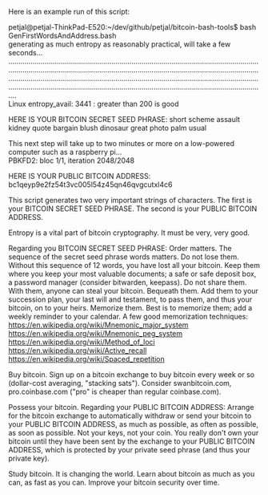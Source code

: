 Here is an example run of this script:

petjal@petjal-ThinkPad-E520:~/dev/github/petjal/bitcoin-bash-tools$ bash GenFirstWordsAndAddress.bash\
generating as much entropy as reasonably practical, will take a few seconds...\
....................................................................................................................................................................................................................................................................................................................................................................................................................................................................................................................\
Linux entropy_avail: 3441 : greater than 200 is good

HERE IS YOUR BITCOIN SECRET SEED PHRASE: short scheme assault kidney quote bargain blush dinosaur great photo palm usual

This next step will take up to two minutes or more on a low-powered computer such as a raspberry pi...\
PBKFD2: bloc 1/1, iteration 2048/2048

HERE IS YOUR PUBLIC BITCOIN ADDRESS: bc1qeyp9e2fz54t3vc005l54z45qn46qvgcutxl4c6




This script generates two very important strings of characters.
  The first is your BITCOIN SECRET SEED PHRASE.
  The second is your PUBLIC BITCOIN ADDRESS.


Entropy is a vital part of bitcoin cryptography.  It must be very, very good.

Regarding you BITCOIN SECRET SEED PHRASE:
  Order matters. The sequence of the secret seed phrase words matters.
  Do not lose them. Without this sequence of 12 words, you have lost all your bitcoin. Keep them where you keep your most valuable documents; a safe or safe deposit box, a password manager (consider bitwarden, keepass).
  Do not share them. With them, anyone can steal your bitcoin.
  Bequeath them.  Add them to your succession plan, your last will and testament, to pass them, and thus your bitcoin, on to your heirs.
  Memorize them.  Best is to memorize them; add a weekly reminder to your calendar.
    A few good memorization techniques:
      https://en.wikipedia.org/wiki/Mnemonic_major_system
      https://en.wikipedia.org/wiki/Mnemonic_peg_system
      https://en.wikipedia.org/wiki/Method_of_loci
      https://en.wikipedia.org/wiki/Active_recall
      https://en.wikipedia.org/wiki/Spaced_repetition

Buy bitcoin.  Sign up on a bitcoin exchange to buy bitcoin every week or so (dollar-cost averaging, "stacking sats"). Consider swanbitcoin.com, pro.coinbase.com ("pro" is cheaper than regular coinbase.com).

Possess your bitcoin.
Regarding your PUBLIC BITCOIN ADDRESS:
Arrange for the bitcoin exchange to automatically withdraw or send your bitcoin to your PUBLIC BITCOIN ADDRESS, as much as possible, as often as possible, as soon as possible. Not your keys, not your coin. You really don't own your bitcoin until they have been sent by the exchange to your PUBLIC BITCOIN ADDRESS, which is protected by your private seed phrase (and thus your private key).

Study bitcoin. It is changing the world.  Learn about bitcoin as much as you can, as fast as you can.  Improve your bitcoin security over time.
